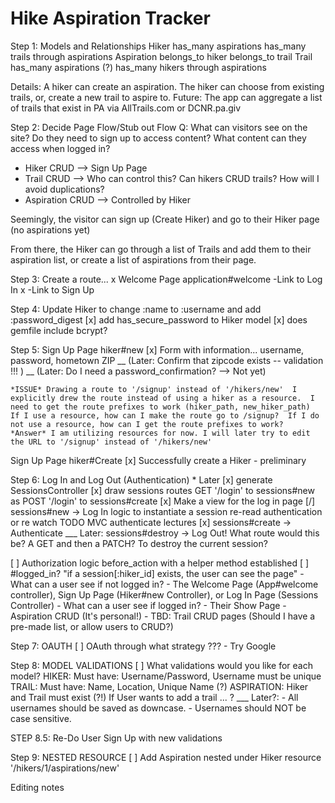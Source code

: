 # Hike Aspiration Tracker

Step 1: Models and Relationships
  Hiker has_many aspirations
        has_many trails through aspirations
  Aspiration belongs_to hiker
             belongs_to trail
  Trail has_many aspirations (?)
        has_many hikers through aspirations

Details: A hiker can create an aspiration. The hiker can choose from existing trails, or, create a new trail to aspire to.
Future: The app can aggregate a list of trails that exist in PA via AllTrails.com or DCNR.pa.giv

Step 2: Decide Page Flow/Stub out Flow
  Q: What can visitors see on the site?  Do they need to sign up to access content? What content can they access when logged in?

  - Hiker CRUD --> Sign Up Page
  - Trail CRUD --> Who can control this? Can hikers CRUD trails? How will I avoid duplications?
  - Aspiration CRUD --> Controlled by Hiker

  Seemingly, the visitor can sign up (Create Hiker) and go to their Hiker page (no aspirations yet)

  From there, the Hiker can go through a list of Trails and add them to their aspiration list, or create a list of aspirations from their page.


Step 3: Create a route...
  x Welcome Page    application#welcome
    -Link to Log In
    x -Link to Sign Up

Step 4: Update Hiker to change :name to :username and add :password_digest
  [x] add has_secure_password to Hiker model
  [x] does gemfile include bcrypt?

Step 5:
  Sign Up Page    hiker#new
    [x] Form with information... username, password, hometown ZIP
    __ (Later: Confirm that zipcode exists -- validation !!! )
    __ (Later: Do I need a password_confirmation? --> Not yet)

    *ISSUE* Drawing a route to '/signup' instead of '/hikers/new'  I explicitly drew the route instead of using a hiker as a resource.  I need to get the route prefixes to work (hiker_path, new_hiker_path)  If I use a resource, how can I make the route go to /signup?  If I do not use a resource, how can I get the route prefixes to work?
    *Answer* I am utilizing resources for now. I will later try to edit the URL to '/signup' instead of '/hikers/new'

  Sign Up Page    hiker#Create
    [x] Successfully create a Hiker - preliminary

Step 6: Log In and Log Out (Authentication) * Later
  [x] generate SessionsController
  [x] draw sessions routes
       GET '/login' to sessions#new as
       POST '/login' to sessions#create
  [x] Make a view for the log in page
  [/] sessions#new -> Log In
      logic to instantiate a session
      re-read authentication or re watch TODO MVC authenticate lectures
  [x] sessions#create -> Authenticate
  ___ Later: sessions#destroy -> Log Out! What route would this be? A GET and then a PATCH? To destroy the current session?


  [ ] Authorization logic before_action with a helper method established
      [ ] #logged_in?  "if a session[:hiker_id] exists, the user can see the page"
      - What can a user see if not logged in?
        - The Welcome Page (App#welcome controller), Sign Up Page (Hiker#new Controller), or Log In Page (Sessions Controller)
      - What can a user see if logged in?
        - Their Show Page
        - Aspiration CRUD (It's personal!)
        - TBD: Trail CRUD pages (Should I have a pre-made list, or allow users to CRUD?)

Step 7: OAUTH
  [ ] OAuth through what strategy ???
      - Try Google


Step 8: MODEL VALIDATIONS
  [ ] What validations would you like for each model?
      HIKER: Must have: Username/Password, Username must be unique
      TRAIL: Must have: Name, Location, Unique Name (?)
      ASPIRATION: Hiker and Trail must exist (?!)  If User wants to add a trail ... ?
  ___ Later?:
              - All usernames should be saved as downcase.
              - Usernames should NOT be case sensitive.

STEP 8.5: Re-Do User Sign Up with new validations

Step 9: NESTED RESOURCE
  [ ] Add Aspiration nested under Hiker resource '/hikers/1/aspirations/new'


  Editing notes
